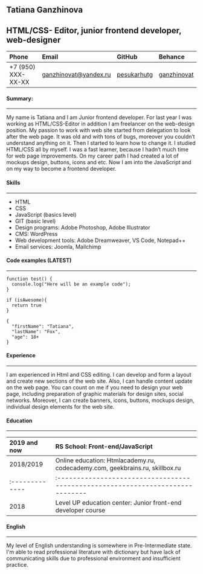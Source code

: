## Tatiana Ganzhinova

HTML/CSS- Editor, junior frontend developer, web-designer
---

| Phone              |Email                  | GitHub                                        | Behance                                            |    
|:-------------------|:----------------------|:----------------------------------------------|:---------------------------------------------------|
| +7 (950) XXX-XX-XX | ganzhinovat@yandex.ru | [pesukarhutg](https://github.com/PesukarhuTG) | [ganzhinovat](https://www.behance.net/ganzhinovat) |


#### Summary:
---

My name is Tatiana and I am Junior frontend developer. For last year I was working as HTML/CSS-Editor in addition I am freelancer on the web-design position. My passion to work with web site started from delegation to look after the web page. It was old and with tons of bugs, moreover you couldn’t understand anything on it. Then I started to learn how to change it. I studied HTML/CSS all by myself. I was a fast learner, because I hadn’t much time for web page improvements. On my career path I had created a lot of mockups design, buttons, icons and etc. Now I am into the JavaScript and on my way to become a frontend developer.

#### Skills
---

- HTML
- CSS
- JavaScript (basics level)
- GIT (basic level)
- Design programs: Adobe Photoshop, Adobe Illustrator
- CMS: WordPress
- Web development tools: Adobe Dreamweaver, VS Code, Notepad++
- Email services: Joomla, Mailchimp

#### Code examples (LATEST)
---

```
function test() {
  console.log("Here will be an example code");
}
```
```
if (isAwesome){
  return true
}
```
```
{
  "firstName": "Tatiana",
  "lastName": "Fox",
  "age": 18+
}
```

#### Experience
---

I am experienced in Html and CSS editing. I can develop and form a layout and create new sections of the web site. Also, I can handle content update on the web page. You can count on me if you need to design your web page, including preparation of graphic materials for design sites, social networks. Moreover, I can create banners, icons, buttons, mockups design, individual design elements for the web site.

#### Education
---

| 2019 and now | RS School: Front-end/JavaScript                  |
|:-------------|:-----------------------------------------------------------------------------|
| 2018/2019    | Online education: Htmlacademy.ru, codecademy.com, geekbrains.ru, skillbox.ru |
|:-------------|:-----------------------------------------------------------------------------|
| 2018         | Level UP education center: Junior front-end developer course                 |

#### English
---

My level of English understanding is somewhere in Pre-Intermediate state. I'm able to read professional literature with dictionary but have lack of communicating skills due to professional environment and insufficient practice.